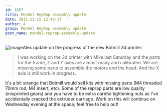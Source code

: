 ```yaml
---
id: 1857
title: Mendel RepRap assembly update
date: 2011-11-15 12:49:17
author: 4
group: Mendel RepRap assembly update
post_name: mendel-reprap-assembly-update
---
```


![image](http://139.162.84.35/wp-content/uploads/2011/11/wpid-1321332327572.jpg)Alex update on the progress of the new Botmill 3d printer:

> I was working on the 3d printer with Mike last Saturday and the parts for the frame, Z and Y axes are almost ready and calibrated. We are missing some parts to assemble the motors and the head. And the X axis is still work in progress.

It's a bit strange that Botmill would sell kits with missing parts (M4 threaded 70mm rod, M4 insert, etc). Some of the reprap parts are low quality (misprinted gears) and you have to be extra careful tightening nuts as I've accidentally cracked the extruder carriage. Work on this will continue on Wednesday evening at the space; feel free to help out!
